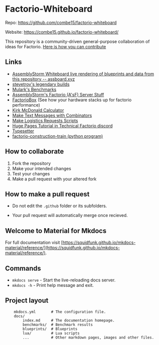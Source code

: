 # Factorio-Whiteboard

Repo: https://github.com/combe15/factorio-whiteboard

Website: https://combe15.github.io/factorio-whiteboard/

This repository is a community-driven general-purpose collaboration of ideas for Factorio. [Here is how you can contribute](#how-to-collaborate)

## Links

- [AssemblyStorm Whiteboard live rendering of blueprints and data from this repository -- assboard.xyz](https://assboard.xyz)
- [stevetrov's legendary builds](https://gist.github.com/stevetrov)
- [Mulark's Benchmarks](https://mulark.github.io/test-index.html)
- [AssemblyStorm's Factorio (A'sF) Server Stuff](assemblystorm.html)
- [FactorioBox](https://factoriobox.1au.us) (See how your hardware stacks up for factorio performance)
- [Kirk McDonald Calculator](https://kirkmcdonald.github.io/calc.html)
- [Make Text Messages with Combinators](https://combe15.github.io/factorio-text-to-constant-combinator/)
- [Make Logistics Requests Scripts](https://github.com/flbuddymooreiv/factorio-logistics-requests)
- [Huge Pages Tutorial in Technical Factorio discord](https://discord.com/channels/579345487371567105/579346716243787782/841504803258499072)
- [Typesetter](https://combe15.github.io/factorio-whiteboard/typesetter/)
- [factorio-construction-train (python program)](https://github.com/flameSla/factorio-construction-train)

## How to collaborate

1. Fork the repository
1. Make your intended changes
1. Test your changes
1. Make a pull request with your altered fork

## How to make a pull request

- Do not edit the `.github` folder or its subfolders.

- Your pull request will automatically merge once recieved.

## Welcome to Material for Mkdocs

For full documentation visit [https://squidfunk.github.io/mkdocs-material/reference/](https://squidfunk.github.io/mkdocs-material/reference/).

## Commands

- `mkdocs serve` - Start the live-reloading docs server.
- `mkdocs -h` - Print help message and exit.

## Project layout

```
    mkdocs.yml       # The configuration file.
    docs/
        index.md     # The documentation homepage.
        benchmarks/  # Benchmark results
        blueprints/  # Blueprints
        lua/         # Lua scripts
        ...          # Other markdown pages, images and other files.
```
